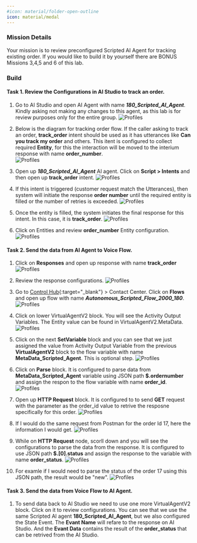 ```yaml
---
#icon: material/folder-open-outline
icon: material/medal
---
```


### Mission Details

Your mission is to review preconfigured Scripted AI Agent for tracking existing order. If you would like to build it by yourself there are BONUS Missions 3,4,5 and 6 of this lab. 

### Build

#### Task 1. Review the Configurations in AI Studio to track an order. 

1. Go to AI Studio and open AI Agent with name ***180_Scripted_AI_Agent***<span class="copy-static" title="Click to copy!" data-copy-text="180_Scripted_AI_Agent"><span class="copy"></span></span>. Kindly asking not making any changes to this agent, as this lab is for review purposes only for the entire group.
    ![Profiles](../graphics/Lab1_AI_Agent/6.69.png) 


2. Below is the diagram for tracking order flow. If the caller asking to track an order, **track_order** intent should be used as it has utterances like **Can you track my order** and others. This itent is configured to collect required **Entity**, for this the interaction will be moved to the interium response with name **order_number**.  
    ![Profiles](../graphics/Lab1_AI_Agent/6.68.png) 

3. Open up ***180_Scripted_AI_Agent***<span class="copy-static" title="Click to copy!" data-copy-text="180_Scripted_AI_Agent"><span class="copy"></span></span>
 AI agent. Click on **Script > Intents** and then open up **track_order** intent. 
     ![Profiles](../graphics/Lab1_AI_Agent/6.70.png) 

4. If this intent is triggered (customer request match the Utterances), then system will initiate the response **order number** until the required entity is filled or the number of retries is exceeded.
     ![Profiles](../graphics/Lab1_AI_Agent/6.71.png) 

5. Once the entity is filled, the system initiates the final response for this intent. In this case, it is **track_order**.
     ![Profiles](../graphics/Lab1_AI_Agent/6.72.png) 

6. Click on Entities and review **order_number** Entity configuration. 
     ![Profiles](../graphics/Lab1_AI_Agent/6.73.gif) 

#### Task 2. Send the data from AI Agent to Voice Flow​.

1. Click on **Responses** and open up response with name **track_order**
     ![Profiles](../graphics/Lab1_AI_Agent/6.74.png) 

2. Review the response configurations. 
     ![Profiles](../graphics/Lab1_AI_Agent/6.75.png) 

3. Go to [Control Hub](https://admin.webex.com){:target="_blank"} > Contact Center. Click on **Flows** and open up flow with name ***Autonomous_Scripted_Flow_2000_180***<span class="copy-static" title="Click to copy!" data-copy-text="Autonomous_Scripted_Flow_2000_180"><span class="copy"></span></span>.
     ![Profiles](../graphics/Lab1_AI_Agent/6.76.gif) 

4. Click on lower VirtualAgentV2 block. You will see the Activity Output Variables. The Entity value can be found in VirtualAgentV2.MetaData. 
     ![Profiles](../graphics/Lab1_AI_Agent/6.77.png) 

5. Click on the next **SetVariable** block and you can see that we just assigned the value from Activity Output Variable from the previous **VirtualAgentV2** block to the flow variable with name **MetaData_Scripted_Agent**. This is optional step. 
     ![Profiles](../graphics/Lab1_AI_Agent/6.78.png) 

6. Click on **Parse** block. It is configured to parse data from **MetaData_Scripted_Agent** variable using JSON path **$.ordernumber** and assign the respon to the flow variable with name **order_id**.
     ![Profiles](../graphics/Lab1_AI_Agent/6.79.png) 

7. Open up **HTTP Request** block. It is configured to to send **GET** request with the parameter as the order_id value to retrive the resposne specifically for this order. 
     ![Profiles](../graphics/Lab1_AI_Agent/6.80.png) 

8. If I would do the same request from Postman for the order Id 17, here the information I would get. 
     ![Profiles](../graphics/Lab1_AI_Agent/6.81.png) 

9. While on **HTTP Request** node, scorll down and you will see the configurations to parse the data from the response. It is configured to use JSON path **$.[0].status** and assign the response to the variable with name **order_status**.
     ![Profiles](../graphics/Lab1_AI_Agent/6.82.png) 

10. For examle if I would need to parse the status of the order 17 using this JSON path, the result would be "new".
     ![Profiles](../graphics/Lab1_AI_Agent/6.83.png) 

#### Task 3. Send the data from Voice Flow to AI Agent. 

1. To send data back to AI Studio we need to use one more VirtualAgentV2 block. Click on it to review configurations. You can see that we use the same Scripted AI agent **180_Scripted_AI_Agent**, but we also configured the State Event. The **Evant Name** will refare to the response on AI Studio. And the **Evant Data** contains the result of the **order_status** that can be retrived from the AI Studio.  